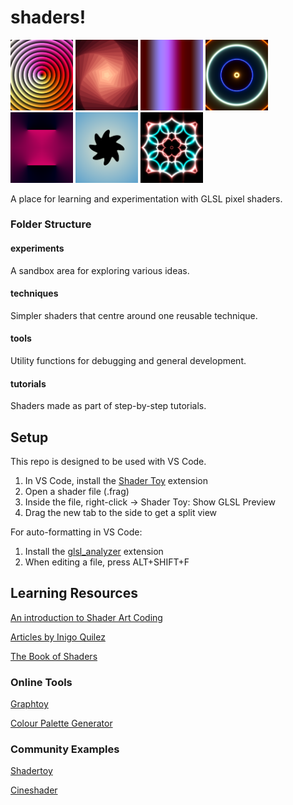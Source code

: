 # shaders!

<div class="row">
    <img src="screenshots/Hypnotize.png" width="100">
    <img src="screenshots/Concentric%20Wobble.png" width="100">
    <img src="screenshots/Gradient%20Palette%20Animation.png" width="100">
    <img src="screenshots/Neon%20Sine%20Shrink.png" width="100">
    <img src="screenshots/Radial%20Gradient%20Lines.png" width="100">
    <img src="screenshots/Rounded%20Wobble%20Star.png" width="100">
    <img src="screenshots/Shader%20Art%20Intro.png" width="100">
</div>

A place for learning and experimentation with GLSL pixel shaders.

### Folder Structure

#### experiments

A sandbox area for exploring various ideas.

#### techniques

Simpler shaders that centre around one reusable technique.

#### tools

Utility functions for debugging and general development.

#### tutorials

Shaders made as part of step-by-step tutorials.

## Setup

This repo is designed to be used with VS Code.

1. In VS Code, install the [Shader Toy](https://marketplace.visualstudio.com/items?itemName=stevensona.shader-toy) extension
2. Open a shader file (.frag)
3. Inside the file, right-click -> Shader Toy: Show GLSL Preview
4. Drag the new tab to the side to get a split view

For auto-formatting in VS Code:
1. Install the [glsl_analyzer](https://marketplace.visualstudio.com/items?itemName=nolanderc.glsl-analyzer) extension
2. When editing a file, press ALT+SHIFT+F 

## Learning Resources

[An introduction to Shader Art Coding](https://www.youtube.com/watch?v=f4s1h2YETNY)

[Articles by Inigo Quilez](https://iquilezles.org/articles/)

[The Book of Shaders](https://thebookofshaders.com/)

### Online Tools

[Graphtoy](https://graphtoy.com/)

[Colour Palette Generator](http://dev.thi.ng/gradients/)

### Community Examples

[Shadertoy](https://www.shadertoy.com/)

[Cineshader](https://cineshader.com/gallery)
